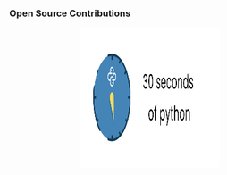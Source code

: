 ### Open Source Contributions

<p align="center">
  <img width="250" height="250" src="https://github.com/jerobado/jerobado/blob/master/images/30-seconds-python.png">
</p>
